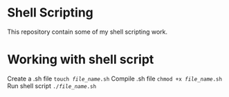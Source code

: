 # Shell Scripting
This repository contain some of my shell scripting work.

# Working with shell script
Create a .sh file `touch `*`file_name`*`.sh`
Compile .sh file `chmod +x `*`file_name`*`.sh`
Run shell script `./`*`file_name`*`.sh`
